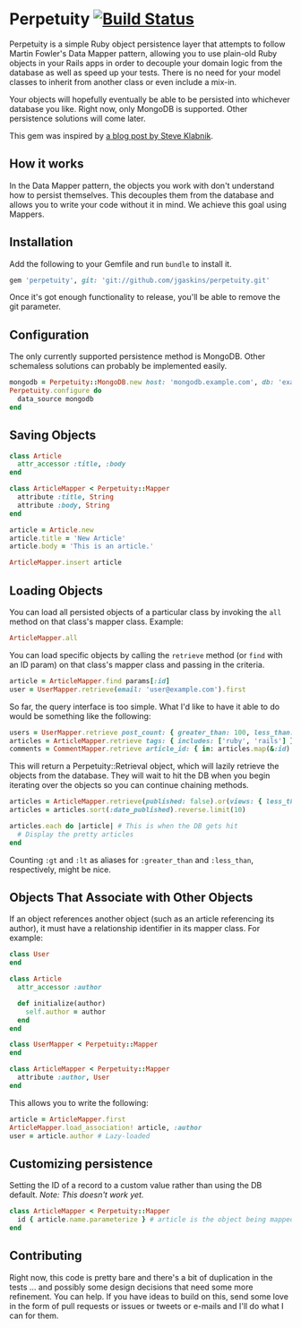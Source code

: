 # Perpetuity [![Build Status](https://secure.travis-ci.org/jgaskins/perpetuity.png)](http://travis-ci.org/jgaskins/perpetuity)

Perpetuity is a simple Ruby object persistence layer that attempts to follow Martin Fowler's Data Mapper pattern, allowing you to use plain-old Ruby objects in your Rails apps in order to decouple your domain logic from the database as well as speed up your tests. There is no need for your model classes to inherit from another class or even include a mix-in.

Your objects will hopefully eventually be able to be persisted into whichever database you like. Right now, only MongoDB is supported. Other persistence solutions will come later.

This gem was inspired by [a blog post by Steve Klabnik](http://blog.steveklabnik.com/posts/2011-12-30-active-record-considered-harmful).

## How it works

In the Data Mapper pattern, the objects you work with don't understand how to persist themselves. This decouples them from the database and allows you to write your code without it in mind. We achieve this goal using Mappers.

## Installation

Add the following to your Gemfile and run `bundle` to install it.

```ruby
gem 'perpetuity', git: 'git://github.com/jgaskins/perpetuity.git'
```

Once it's got enough functionality to release, you'll be able to remove the git parameter.

## Configuration

The only currently supported persistence method is MongoDB. Other schemaless solutions can probably be implemented easily.

```ruby
mongodb = Perpetuity::MongoDB.new host: 'mongodb.example.com', db: 'example_db'
Perpetuity.configure do 
  data_source mongodb
end
```

## Saving Objects

```ruby
class Article
  attr_accessor :title, :body
end

class ArticleMapper < Perpetuity::Mapper
  attribute :title, String
  attribute :body, String
end

article = Article.new
article.title = 'New Article'
article.body = 'This is an article.'

ArticleMapper.insert article
```

## Loading Objects

You can load all persisted objects of a particular class by invoking the `all` method on that class's mapper class. Example:

```ruby
ArticleMapper.all
```

You can load specific objects by calling the `retrieve` method (or `find` with an ID param) on that class's mapper class and passing in the criteria.

```ruby
article = ArticleMapper.find params[:id]
user = UserMapper.retrieve(email: 'user@example.com').first
```

So far, the query interface is too simple. What I'd like to have it able to do would be something like the following:

```ruby
users = UserMapper.retrieve post_count: { greater_than: 100, less_than: 1000 }
articles = ArticleMapper.retrieve tags: { includes: ['ruby', 'rails'] }
comments = CommentMapper.retrieve article_id: { in: articles.map(&:id) }
```

This will return a Perpetuity::Retrieval object, which will lazily retrieve the objects from the database. They will wait to hit the DB when you begin iterating over the objects so you can continue chaining methods.

```ruby
articles = ArticleMapper.retrieve(published: false).or(views: { less_than: 10 })
articles = articles.sort(:date_published).reverse.limit(10)

articles.each do |article| # This is when the DB gets hit
  # Display the pretty articles
end
```

Counting `:gt` and `:lt` as aliases for `:greater_than` and `:less_than`, respectively, might be nice.

## Objects That Associate with Other Objects

If an object references another object (such as an article referencing its author), it must have a relationship identifier in its mapper class. For example:

```ruby
class User
end

class Article
  attr_accessor :author

  def initialize(author)
    self.author = author
  end
end

class UserMapper < Perpetuity::Mapper
end

class ArticleMapper < Perpetuity::Mapper
  attribute :author, User
end
```

This allows you to write the following:

```ruby
article = ArticleMapper.first
ArticleMapper.load_association! article, :author
user = article.author # Lazy-loaded
```

## Customizing persistence

Setting the ID of a record to a custom value rather than using the DB default. *Note: This doesn't work yet.*

```ruby
class ArticleMapper < Perpetuity::Mapper
  id { article.name.parameterize } # article is the object being mapped, inferred from the name of the mapper class
end
```

## Contributing

Right now, this code is pretty bare and there's a bit of duplication in the tests … and possibly some design decisions that need some more refinement. You can help. If you have ideas to build on this, send some love in the form of pull requests or issues or tweets or e-mails and I'll do what I can for them.
